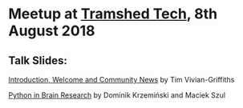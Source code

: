 # Meetup at [Tramshed Tech](http://www.tramshedtech.co.uk/index), 8th August 2018

## Talk Slides:

[Introduction, Welcome and Community News](https://github.com/pydatacardiff/meetups/blob/master/meetup_08_08_18/Meetup%208-8-18.pdf) by Tim Vivian-Griffiths

[Python in Brain Research](https://github.com/pydatacardiff/meetups/blob/master/meetup_08_08_18/python-brain-research.pdf) by Dominik Krzemiński and Maciek Szul
